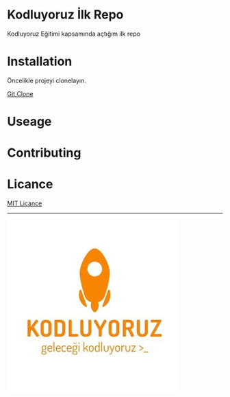 # Kodluyoruz İlk Repo
Kodluyoruz Eğitimi kapsamında açtığım ilk repo

# Installation
Öncelikle projeyi clonelayın.

[Git Clone](https://github.com/tolgaerdogan705/kodluyoruzilkrepo.git)

# Useage


# Contributing


# Licance


[MIT Licance](https://github.com/tolgaerdogan705/kodluyoruzilkrepo/blob/main/LICENSE)

------------------------------------------------------------------
![resim](https://raw.githubusercontent.com/Kodluyoruz/taskforce/git/git/markdown-nedir-nasil-kullaniriz-/figures/kodluyoruz_logo.jpg)
